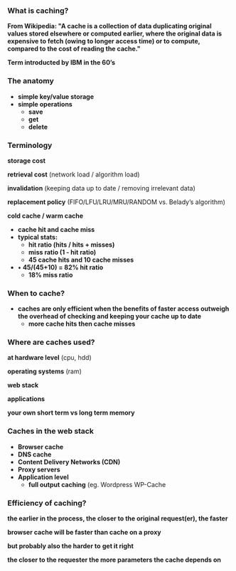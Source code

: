 ### What is caching?

**From Wikipedia: "A cache is a collection of data duplicating original values stored elsewhere or computed earlier, where the original data is expensive to fetch (owing to longer access time) or to compute, compared to the cost of reading the cache."**

**Term introducted by IBM in the 60’s**

### The anatomy

* **simple key/value storage**
* **simple operations**
  * **save**
  * **get**
  * **delete**

### Terminology

**storage cost**

**retrieval cost**  (network load / algorithm load)

**invalidation**  (keeping data up to date / removing irrelevant data)

**replacement policy**  (FIFO/LFU/LRU/MRU/RANDOM vs. Belady’s algorithm)

**cold cache / warm cache**

* **cache hit and cache miss**
* **typical stats:**
  * **hit ratio (hits / hits + misses)**
  * **miss ratio (1 - hit ratio)**
  * **45 cache hits and 10 cache misses**
* **•**  **45/(45+10) = 82% hit ratio**
    * **18% miss ratio**

### When to cache?

* **caches are only efficient when the benefits of faster access outweigh the overhead of checking and keeping your cache up to date**
  * **more cache hits then cache misses**

### Where are caches used?

**at hardware level**  (cpu, hdd)

**operating systems**  (ram)

**web stack**

**applications**

**your own short term vs long term memory**

### Caches in the web stack

* **Browser cache**
* **DNS cache**
* **Content Delivery Networks (CDN)**
* **Proxy servers**
* **Application level**
  * **full output caching**  (eg. Wordpress WP-Cache

### Efficiency of caching?

**the earlier in the process, the closer to the original request(er), the faster**

**browser cache will be faster than cache on a proxy**

**but probably also the harder to**  **get it right**

**the closer to the requester the more parameters the cache depends on**

